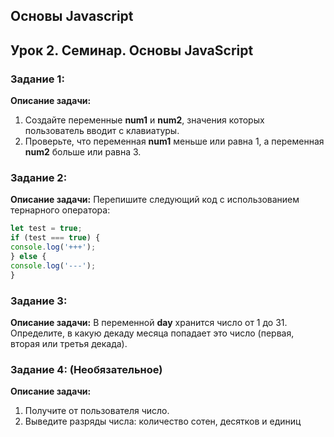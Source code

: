 ## Основы Javascript

## Урок 2. Семинар. Основы JavaScript
### Задание 1:

**Описание задачи:**
1. Создайте переменные **num1** и **num2**, значения которых пользователь вводит с клавиатуры.
2. Проверьте, что переменная **num1** меньше или равна 1, а переменная **num2** больше или равна 3.

### Задание 2:
**Описание задачи:**
Перепишите следующий код с использованием тернарного оператора:

```javascript
let test = true;
if (test === true) {
console.log('+++');
} else {
console.log('---');
}
```

### Задание 3:
**Описание задачи:**
В переменной **day** хранится число от 1 до 31. Определите, в какую
декаду месяца попадает это число (первая, вторая или третья декада).

### Задание 4: (Необязательное)
**Описание задачи:**
1. Получите от пользователя число.
2. Выведите разряды числа: количество сотен, десятков и единиц